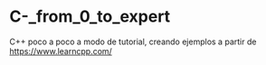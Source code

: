 # C-_from_0_to_expert
C++ poco a poco a modo de tutorial, creando ejemplos a partir de https://www.learncpp.com/ 
